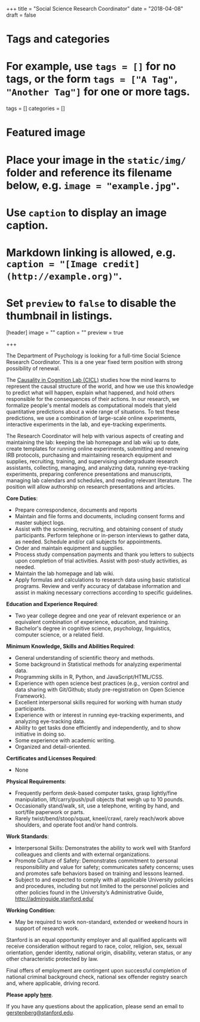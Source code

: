 +++
title = "Social Science Research Coordinator"
date = "2018-04-08"
draft = false

# Tags and categories
# For example, use `tags = []` for no tags, or the form `tags = ["A Tag", "Another Tag"]` for one or more tags.
tags = []
categories = []

# Featured image
# Place your image in the `static/img/` folder and reference its filename below, e.g. `image = "example.jpg"`.
# Use `caption` to display an image caption.
#   Markdown linking is allowed, e.g. `caption = "[Image credit](http://example.org)"`.
# Set `preview` to `false` to disable the thumbnail in listings.
[header]
image = ""
caption = ""
preview = true

+++

The Department of Psychology is looking for a full-time Social Science Research Coordinator. This is a one year fixed term position with strong possibility of renewal.

The [Causality in Cognition Lab (CICL)](http://cicl.stanford.edu/) studies how the mind learns to represent the causal structure of the world, and how we use this knowledge to predict what will happen, explain what happened, and hold others responsible for the consequences of their actions. In our research, we formalize people's mental models as computational models that yield quantitative predictions about a wide range of situations. To test these predictions, we use a combination of large-scale online experiments, interactive experiments in the lab, and eye-tracking experiments.

The Research Coordinator will help with various aspects of creating and maintaining the lab: keeping the lab homepage and lab wiki up to date, create templates for running online experiments, submitting and renewing IRB protocols, purchasing and maintaining research equipment and supplies, recruiting, training, and supervising undergraduate research assistants, collecting, managing, and analyzing data, running eye-tracking experiments, preparing conference presentations and manuscripts, managing lab calendars and schedules, and reading relevant literature. The position will allow authorship on research presentations and articles.

__Core Duties__:

- Prepare correspondence, documents and reports
- Maintain and file forms and documents, including consent forms and master subject logs.
- Assist with the screening, recruiting, and obtaining consent of study participants. Perform telephone or in-person interviews to gather data, as needed. Schedule and/or call subjects for appointments.
- Order and maintain equipment and supplies.
- Process study compensation payments and thank you letters to subjects upon completion of trial activities. Assist with post-study activities, as needed.
- Maintain the lab homepage and lab wiki.
- Apply formulas and calculations to research data using basic statistical programs. Review and verify accuracy of database information and assist in making necessary corrections according to specific guidelines. 

__Education and Experience Required__:

- Two year college degree and one year of relevant experience or an equivalent combination of experience, education, and training.
- Bachelor's degree in cognitive science, psychology, linguistics, computer science, or a related field.


__Minimum Knowledge, Skills and Abilities Required__:

- General understanding of scientific theory and methods.
- Some background in Statistical methods for analyzing experimental data.
- Programming skills in R, Python, and JavaScript/HTML/CSS.
- Experience with open science best practices (e.g., version control and data sharing with Git/Github; study pre-registration on Open Science Framework).
- Excellent interpersonal skills required for working with human study participants.
- Experience with or interest in running eye-tracking experiments, and analyzing eye-tracking data.
- Ability to get tasks done efficiently and independently, and to show initiative in doing so.
- Some experience with academic writing.
- Organized and detail-oriented.

__Certificates and Licenses Required__:

- None

__Physical Requirements__:

- Frequently perform desk-based computer tasks, grasp lightly/fine manipulation, lift/carry/push/pull objects that weigh up to 10 pounds.
- Occasionally stand/walk, sit, use a telephone, writing by hand, and sort/file paperwork or parts.
- Rarely twist/bend/stoop/squat, kneel/crawl, rarely reach/work above shoulders, and operate foot and/or hand controls.

__Work Standards__:

- Interpersonal Skills: Demonstrates the ability to work well with Stanford colleagues and clients and with external organizations.
- Promote Culture of Safety: Demonstrates commitment to personal responsibility and value for safety; communicates safety concerns; uses and promotes safe behaviors based on training and lessons learned.
- Subject to and expected to comply with all applicable University policies and procedures, including but not limited to the personnel policies and other policies found in the University’s Administrative Guide, http://adminguide.stanford.edu/

__Working Condition__:

- May be required to work non-standard, extended or weekend hours in support of research work.


Stanford is an equal opportunity employer and all qualified applicants will receive consideration without regard to race, color, religion, sex, sexual orientation, gender identity, national origin, disability, veteran status, or any other characteristic protected by law.

Final offers of employment are contingent upon successful completion of national criminal background check, national sex offender registry search and, where applicable, driving record.

__Please apply [here](https://careersearch.stanford.edu/jobs/social-science-research-coordinator-2261)__. 

If you have any questions about the application, please send an email to [gerstenberg@stanford.edu](gerstenberg@stanford.edu). 